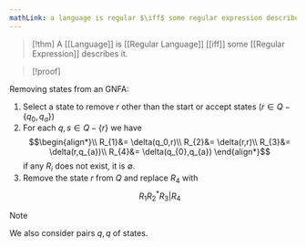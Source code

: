 ```yaml
---
mathLink: a language is regular $\iff$ some regular expression describes it
---
```

>[!thm]
>A [[Language]] is [[Regular Language]] [[iff]] some [[Regular Expression]] describes it.

>[!proof]



Removing states from an GNFA:
1. Select a state to remove $r$  other than the start or accept states $(r\in Q-\{q_{0},q_{a}\})$
2. For each $q,s\in Q-\{r\}$ we have $$\begin{align*}\\
R_{1}&= \delta(q_0,r)\\
R_{2}&= \delta(r,r)\\
R_{3}&= \delta(r,q_{a})\\
R_{4}&= \delta(q_{0},q_{a})
\end{align*}$$if any $R_i$ does not exist, it is $\emptyset$.
3. Remove the state $r$ from $Q$ and replace $R_4$ with $$R_{1}R_{2}^{*}R_{3}|R_{4}$$
>[!note]
>We also consider pairs $q,q$ of states.


